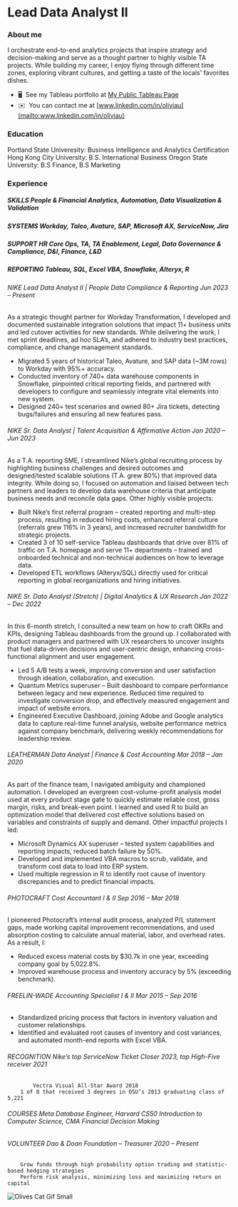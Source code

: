 # Lead Data Analyst II

### About me 
I orchestrate end-to-end analytics projects that inspire strategy and decision-making and serve as a thought partner to highly visible TA projects. While building my career, I enjoy flying through different time zones, exploring vibrant cultures, and getting a taste of the locals' favorites dishes.
* 🖥️  See my Tableau portfolio at [My Public Tableau Page](http://rb.gy/appacu)
* ✉️  You can contact me at [www.linkedin.com/in/oliviau](mailto:www.linkedin.com/in/oliviau)

### Education
Portland State Univeresity: Business Intelligence and Analytics Certification
Hong Kong City University: B.S. International Business 
Oregon State University: B.S Finance, B.S Marketing

### Experience

##### SKILLS		People & Financial Analytics, Automation, Data Visualization & Validation 
##### SYSTEMS 	Workday, Taleo, Avature, SAP, Microsoft AX, ServiceNow, Jira
##### SUPPORT 	HR Core Ops, TA, TA Enablement, Legal, Data Governance & Compliance, D&I, Finance, L&D
##### REPORTING	Tableau, SQL, Excel VBA, Snowflake, Alteryx, R

###### NIKE	 Lead Data Analyst II | People Data Compliance & Reporting 		        Jun 2023 – Present
As a strategic thought partner for Workday Transformation, I developed and documented sustainable integration solutions that impact 11+ business units and led cutover activities for new standards. While delivering the work, I met sprint deadlines, ad hoc SLA’s, and adhered to industry best practices, compliance, and change management standards. 

*	Migrated 5 years of historical Taleo, Avature, and SAP data (~3M rows) to Workday with 95%+ accuracy.
*	Conducted inventory of 740+ data warehouse components in Snowflake, pinpointed critical reporting fields, and partnered with developers to configure and seamlessly integrate vital elements into new system.
*	Designed 240+ test scenarios and owned 80+ Jira tickets, detecting bugs/failures and ensuring all new features pass.

###### NIKE	 Sr. Data Analyst | Talent Acquisition & Affirmative Action 	                    Jan 2020 – Jun 2023                
As a T.A. reporting SME, I streamlined Nike’s global recruiting process by highlighting business challenges and desired outcomes and designed/tested scalable solutions (T.A. grew 80%) that improved data integrity. While doing so, I focused on automation and liaised between tech partners and leaders to develop data warehouse criteria that anticipate business needs and reconcile data gaps. Other highly visible projects:

*	Built Nike’s first referral program – created reporting and multi-step process, resulting in reduced hiring costs, enhanced referral culture (referrals grew 116% in 3 years), and increased recruiter bandwidth for strategic projects.
*	Created 3 of 10 self-service Tableau dashboards that drive over 81% of traffic on T.A. homepage and serve 11+ departments – trained and onboarded technical and non-technical audiences on how to leverage data.
*	Developed ETL workflows (Alteryx/SQL) directly used for critical reporting in global reorganizations and hiring initiatives.

###### NIKE	Sr. Data Analyst (Stretch) | Digital Analytics & UX Research  		      Jan 2022 – Dec 2022

In this 6-month stretch, I consulted a new team on how to craft OKRs and KPIs, designing Tableau dashboards from the ground up. I collaborated with product managers and partnered with UX researchers to uncover insights that fuel data-driven decisions and user-centric design, enhancing cross-functional alignment and user engagement.

*	Led 5 A/B tests a week, improving conversion and user satisfaction through ideation, collaboration, and execution.
*	Quantum Metrics superuser – Built dashboard to compare performance between legacy and new experience. Reduced time required to investigate conversion drop, and effectively measured engagement and impact of website errors.
*	Engineered Executive Dashboard, joining Adobe and Google analytics data to capture real-time funnel analysis, website performance metrics against company benchmark, delivering weekly recommendations for leadership review.

###### LEATHERMAN	 Data Analyst | Finance & Cost Accounting		     Mar 2018 – Jan 2020

As part of the finance team, I navigated ambiguity and championed automation. I developed an evergreen cost-volume-profit analysis model used at every product stage gate to quickly estimate reliable cost, gross margin, risks, and break-even point. I learned and used R to build an optimization model that delivered cost effective solutions based on variables and constraints of supply and demand. Other impactful projects I led:
*	Microsoft Dynamics AX superuser – tested system capabilities and reporting impacts, reduced batch failure by 50%.
*	Developed and implemented VBA macros to scrub, validate, and transform cost data to load into ERP system. 
*	Used multiple regression in R to identify root cause of inventory discrepancies and to predict financial impacts. 
	
###### PHOTOCRAFT	Cost Accountant I & II					     Sep 2016 – Mar 2018

I pioneered Photocraft’s internal audit process, analyzed P/L statement gaps, made working capital improvement recommendations, and used absorption costing to calculate annual material, labor, and overhead rates. As a result, I:
*	Reduced excess material costs by $30.7k in one year, exceeding company goal by 5,022.8%.
*	Improved warehouse process and inventory accuracy by 5% (exceeding benchmark). 

###### FREELIN-WADE	Accounting Specialist I & II 		                               Mar 2015 – Sep 2016

*	Standardized pricing process that factors in inventory valuation and customer relationships. 
*	Identified and evaluated root causes of inventory and cost variances, and automated month-end reports with Excel VBA.

###### RECOGNITION 	Nike’s top ServiceNow Ticket Closer 2023, top High-Five receiver 2021
 	        Vectra Visual All-Star Award 2018 
 		1 of 8 that received 3 degrees in OSU’s 2013 graduating class of 5,221
###### COURSES	Meta Database Engineer, Harvard CS50 Introduction to Computer Science, CMA Financial Decision Making 
 
###### VOLUNTEER 	Dao & Doan Foundation – Treasurer 2020 – Present
 		Grow funds through high probability option trading and statistic-based hedging strategies
 		Perform risk analysis, minimizing loss and maximizing return on capital	    

![Olives Cat Gif Small](https://github.com/oliviasportfolio/oliviasportfolio/assets/30008823/f44db085-717b-4802-a707-b4d6c374255f)


<!--
**oliviasportfolio/oliviasportfolio** is a ✨ _special_ ✨ repository because its `README.md` (this file) appears on your GitHub profile.
### Hi there 👋
Here are some ideas to get you started:

- 🔭 I’m currently working on ...
- 🌱 I’m currently learning ...
- 👯 I’m looking to collaborate on ...
- 🤔 I’m looking for help with ...
- 💬 Ask me about ...
- 📫 How to reach me: ...
- 😄 Pronouns: ...
- ⚡ Fun fact: ...
-->
